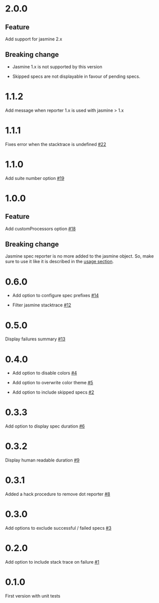 # 2.0.0

## Feature

Add support for jasmine 2.x

## Breaking change

- Jasmine 1.x is not supported by this version

- Skipped specs are not displayable in favour of pending specs.

# 1.1.2

Add message when reporter 1.x is used with jasmine > 1.x

# 1.1.1

Fixes error when the stacktrace is undefined [#22](https://github.com/bcaudan/jasmine-spec-reporter/issues/22)

# 1.1.0

Add suite number option [#19](https://github.com/bcaudan/jasmine-spec-reporter/issues/19)

# 1.0.0

## Feature

Add customProcessors option [#18](https://github.com/bcaudan/jasmine-spec-reporter/issues/18)

## Breaking change

Jasmine spec reporter is no more added to the jasmine object. So, make sure to use it like it is described in the [usage section](https://github.com/bcaudan/jasmine-spec-reporter/blob/master/README.md#usage).

# 0.6.0

- Add option to configure spec prefixes [#14](https://github.com/bcaudan/jasmine-spec-reporter/issues/14)

- Filter jasmine stacktrace [#12](https://github.com/bcaudan/jasmine-spec-reporter/issues/12)

# 0.5.0

Display failures summary [#13](https://github.com/bcaudan/jasmine-spec-reporter/issues/13)

# 0.4.0

- Add option to disable colors [#4](https://github.com/bcaudan/jasmine-spec-reporter/issues/4)

- Add option to overwrite color theme [#5](https://github.com/bcaudan/jasmine-spec-reporter/issues/5)

- Add option to include skipped specs [#2](https://github.com/bcaudan/jasmine-spec-reporter/issues/2)

# 0.3.3

Add option to display spec duration [#6](https://github.com/bcaudan/jasmine-spec-reporter/issues/6)

# 0.3.2

Display human readable duration [#9](https://github.com/bcaudan/jasmine-spec-reporter/issues/9)

# 0.3.1

Added a hack procedure to remove dot reporter [#8](https://github.com/bcaudan/jasmine-spec-reporter/issues/8)

# 0.3.0

Add options to exclude successful / failed specs [#3](https://github.com/bcaudan/jasmine-spec-reporter/issues/3)

# 0.2.0

Add option to include stack trace on failure [#1](https://github.com/bcaudan/jasmine-spec-reporter/issues/1)

# 0.1.0

First version with unit tests
